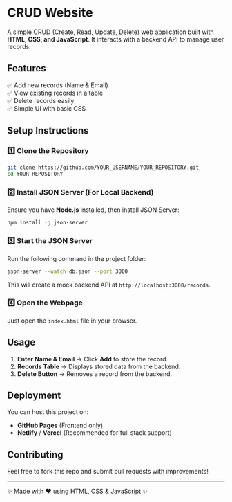 # CRUD Website

A simple CRUD (Create, Read, Update, Delete) web application built with **HTML, CSS, and JavaScript**. It interacts with a backend API to manage user records.

## Features

✅ Add new records (Name & Email)  
✅ View existing records in a table  
✅ Delete records easily  
✅ Simple UI with basic CSS

## Setup Instructions

### 1️⃣ Clone the Repository

```sh
git clone https://github.com/YOUR_USERNAME/YOUR_REPOSITORY.git
cd YOUR_REPOSITORY
```

### 2️⃣ Install JSON Server (For Local Backend)

Ensure you have **Node.js** installed, then install JSON Server:

```sh
npm install -g json-server
```

### 3️⃣ Start the JSON Server

Run the following command in the project folder:

```sh
json-server --watch db.json --port 3000
```

This will create a mock backend API at `http://localhost:3000/records`.

### 4️⃣ Open the Webpage

Just open the `index.html` file in your browser.

## Usage

1. **Enter Name & Email** → Click **Add** to store the record.
2. **Records Table** → Displays stored data from the backend.
3. **Delete Button** → Removes a record from the backend.

## Deployment

You can host this project on:

- **GitHub Pages** (Frontend only)
- **Netlify** / **Vercel** (Recommended for full stack support)

## Contributing

Feel free to fork this repo and submit pull requests with improvements!

---

✨ Made with ❤️ using HTML, CSS & JavaScript ✨
